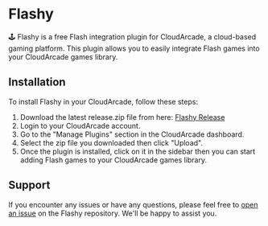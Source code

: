 # Flashy

🕹️ Flashy is a free Flash integration plugin for CloudArcade, a cloud-based gaming platform. This plugin allows you to easily integrate Flash games into your CloudArcade games library.

## Installation

To install Flashy in your CloudArcade, follow these steps:

1. Download the latest release.zip file from here: [Flashy Release](https://github.com/plugmandev/flashy-plugin-cloudarcade/releases)
2. Login to your CloudArcade account.
3. Go to the "Manage Plugins" section in the CloudArcade dashboard.
4. Select the zip file you downloaded then click "Upload".
5. Once the plugin is installed, click on it in the sidebar then you can start adding Flash games to your CloudArcade games library.

## Support

If you encounter any issues or have any questions, please feel free to [open an issue](https://github.com/plugmandev/flashy-plugin-cloudarcade/issues) on the Flashy repository. We'll be happy to assist you.